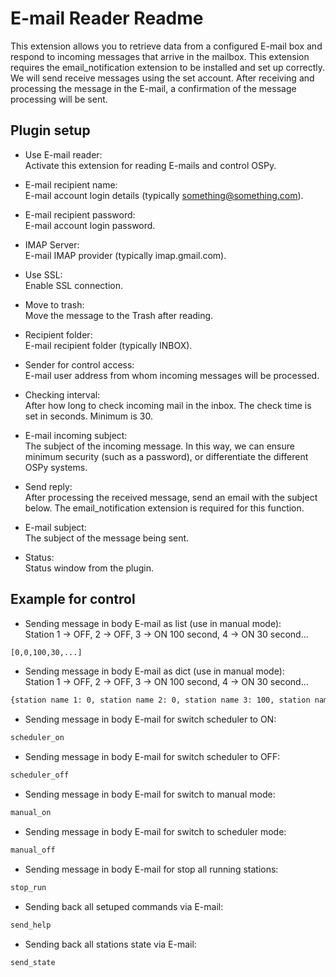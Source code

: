 E-mail Reader Readme
====

This extension allows you to retrieve data from a configured E-mail box and respond to incoming messages that arrive in the mailbox. This extension requires the email_notification extension to be installed and set up correctly. We will send receive messages using the set account. After receiving and processing the message in the E-mail, a confirmation of the message processing will be sent.  

Plugin setup
-----------

* Use E-mail reader:  
  Activate this extension for reading E-mails and control OSPy.  

* E-mail recipient name:  
  E-mail account login details (typically something@something.com).  

* E-mail  recipient password:  
  E-mail account login password.  

* IMAP Server:  
  E-mail IMAP provider (typically imap.gmail.com).  

* Use SSL:  
  Enable SSL connection.  

* Move to trash:  
  Move the message to the Trash after reading.  

* Recipient folder:  
  E-mail recipient folder (typically INBOX).  

* Sender for control access:  
  E-mail user address from whom incoming messages will be processed.  

* Checking interval:  
  After how long to check incoming mail in the inbox. The check time is set in seconds. Minimum is 30.

* E-mail incoming subject:  
  The subject of the incoming message. In this way, we can ensure minimum security (such as a password), or differentiate the different OSPy systems.    

* Send reply:  
  After processing the received message, send an email with the subject below. The email_notification extension is required for this function.  

* E-mail subject:  
  The subject of the message being sent.  

* Status:  
  Status window from the plugin.  


Example for control
-----------

* Sending message in body E-mail as list (use in manual mode):  
  Station 1 -> OFF, 2 -> OFF, 3 -> ON 100 second, 4 -> ON 30 second...  
```bash
[0,0,100,30,...]    
``` 

* Sending message in body E-mail as dict (use in manual mode):  
  Station 1 -> OFF, 2 -> OFF, 3 -> ON 100 second, 4 -> ON 30 second...  
```bash
{station name 1: 0, station name 2: 0, station name 3: 100, station name 4: 30}  
```  

* Sending message in body E-mail for switch scheduler to ON:  
```bash
scheduler_on  
```  

* Sending message in body E-mail for switch scheduler to OFF:  
```bash
scheduler_off  
```  

* Sending message in body E-mail for switch to manual mode:  
```bash
manual_on  
```  

* Sending message in body E-mail for switch to scheduler mode:  
```bash
manual_off  
```  

* Sending message in body E-mail for stop all running stations:  
```bash
stop_run  
```  

* Sending back all setuped commands via E-mail:  
```bash
send_help  
```  

* Sending back all stations state via E-mail:  
```bash
send_state  
```